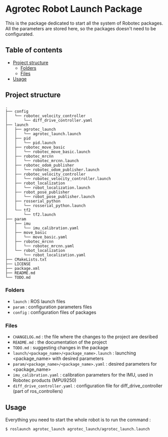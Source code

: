 # Agrotec Robot Launch Package
This is the package dedicated to start all the system of Robotec packages. All the parameters are stored here, so the packages doesn't need to be configurated.

## Table of contents
* [Project structure](#project_structure)
    * [Folders](#folders)
    * [Files](#files)
* [Usage](#usage)

## Project structure
```
.
├── config
│   └── robotec_velocity_controller
│       └── diff_drive_controller.yaml
├── launch
│   ├── agrotec_launch
│   │   └── agrotec_launch.launch
│   ├── pid
│   │   └── pid.launch
│   ├── robotec_move_basic
│   │   └── robotec_move_basic.launch
│   ├── robotec_mrcnn
│   │   └── robotec_mrcnn.launch
│   ├── robotec_odom_publisher
│   │   └── robotec_odom_publisher.launch
│   ├── robotec_velocity_controller
│   │   └── robotec_velocity_controller.launch
│   ├── robot_localization
│   │   └── robot_localization.launch
│   ├── robot_pose_publisher
│   │   └── robot_pose_publisher.launch
│   ├── rosserial_python
│   │   └── rosserial_python.launch
│   └── tf2
│       └── tf2.launch
├── param
│   ├── imu
│   │   └── imu_calibration.yaml
│   ├── move_basic
│   │   └── move_basic.yaml
│   ├── robotec_mrcnn
│   │   └── robotec_mrcnn.yaml
│   └── robot_localization
│       └── robot_localization.yaml
├── CMakeLists.txt
├── LICENSE
├── package.xml
├── README.md
└── TODO.md
```

### Folders
* `launch` : ROS launch files
* `param` : configuration parameters files
* `config` : configuration files of packages

### Files
* `CHANGELOG.md` : the file where the changes to the project are desribed
* `README.md` : the documentation of the project
* `TODO.md` : suggesting changes in the package 
* `launch/<package_name>/<package_name>.launch` : launching <package_name> with desired parameters
* `param/<package_name>/<package_name>.yaml` : desired parameters for <package_name>
* `imu_calibration.yaml` : calibration parameters for the IMU, used in Robotec products (MPU9250)
* `diff_drive_controller.yaml` : configuration file for diff_drive_controller (part of ros_controllers)  

## Usage
Everything you need to start the whole robot is to run the command :
```bash
$ roslaunch agrotec_launch agrotec_launch/agrotec_launch.launch
```
